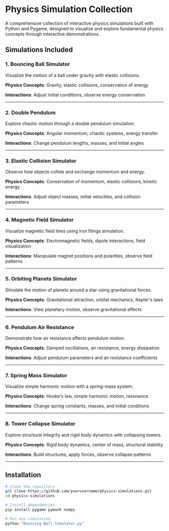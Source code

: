 # Physics Simulation Collection

A comprehensive collection of interactive physics simulations built with Python and Pygame, designed to visualize and explore fundamental physics concepts through interactive demonstrations.

## Simulations Included

### 1. Bouncing Ball Simulator
Visualize the motion of a ball under gravity with elastic collisions.

**Physics Concepts**: Gravity, elastic collisions, conservation of energy

**Interactions**: Adjust initial conditions, observe energy conservation

---

### 2. Double Pendulum
Explore chaotic motion through a double pendulum simulation.

**Physics Concepts**: Angular momentum, chaotic systems, energy transfer

**Interactions**: Change pendulum lengths, masses, and initial angles

---

### 3. Elastic Collision Simulator
Observe how objects collide and exchange momentum and energy.

**Physics Concepts**: Conservation of momentum, elastic collisions, kinetic energy

**Interactions**: Adjust object masses, initial velocities, and collision parameters

---

### 4. Magnetic Field Simulator
Visualize magnetic field lines using iron filings simulation.

**Physics Concepts**: Electromagnetic fields, dipole interactions, field visualization

**Interactions**: Manipulate magnet positions and polarities, observe field patterns

---

### 5. Orbiting Planets Simulator
Simulate the motion of planets around a star using gravitational forces.

**Physics Concepts**: Gravitational attraction, orbital mechanics, Kepler's laws

**Interactions**: View planetary motion, observe gravitational effects

---

### 6. Pendulum Air Resistance
Demonstrate how air resistance affects pendulum motion.

**Physics Concepts**: Damped oscillations, air resistance, energy dissipation

**Interactions**: Adjust pendulum parameters and air resistance coefficients

---

### 7. Spring Mass Simulator
Visualize simple harmonic motion with a spring-mass system.

**Physics Concepts**: Hooke's law, simple harmonic motion, resonance

**Interactions**: Change spring constants, masses, and initial conditions

---

### 8. Tower Collapse Simulator
Explore structural integrity and rigid body dynamics with collapsing towers.

**Physics Concepts**: Rigid body dynamics, center of mass, structural stability

**Interactions**: Build structures, apply forces, observe collapse patterns

---

## Installation

```bash
# Clone the repository
git clone https://github.com/yourusername/physics-simulations.git
cd physics-simulations

# Install dependencies
pip install pygame pymunk numpy

# Run any simulation
python "Bouncing Ball Simulator.py"
